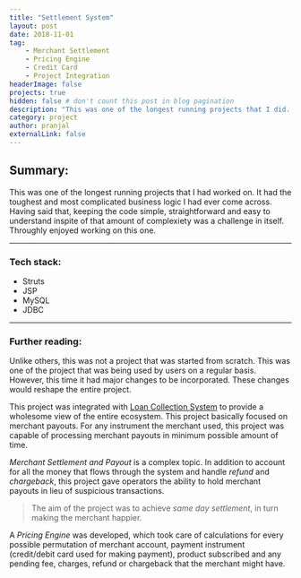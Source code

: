 ```yaml
---
title: "Settlement System"
layout: post
date: 2018-11-01
tag: 
    - Merchant Settlement
    - Pricing Engine
    - Credit Card
    - Project Integration
headerImage: false
projects: true
hidden: false # don't count this post in blog pagination
description: "This was one of the longest running projects that I did. It had the toughest business logic I have ever seen untill writing this post."
category: project
author: pranjal
externalLink: false
---
```


## Summary:
This was one of the longest running projects that I had worked on. It had the toughest and most complicated business logic I had ever come across. Having said that, keeping the code simple, straightforward and easy to understand inspite of that amount of complexiety was a challenge in itself. Throughly enjoyed working on this one.

---

### Tech stack:
* Struts
* JSP
* MySQL
* JDBC

---

### Further reading:
Unlike others, this was not a project that was started from scratch. This was one of the project that was being used by users on a regular basis. However, this time it had major changes to be incorporated. These changes would reshape the entire project.

This project was integrated with [Loan Collection System][1] to provide a wholesome view of the entire ecosystem. This project basically focused on merchant payouts. For any instrument the merchant used, this project was capable of processing merchant payouts in minimum possible amount of time. 

*Merchant Settlement and Payout* is a complex topic. In addition to account for all the money that flows through the system and handle *refund* and *chargeback*, this project gave operators the ability to hold merchant payouts in lieu of suspicious transactions.

>The aim of the project was to achieve *same day settlement*, in turn making the merchant happier.

A *Pricing Engine* was developed, which took care of calculations for every possible permutation of merchant account, payment instrument (credit/debit card used for making payment), product subscribed and any pending fee, charges, refund or chargeback that the merchant might have.

[1]: {{site.url}}/Loan-Collection-System
